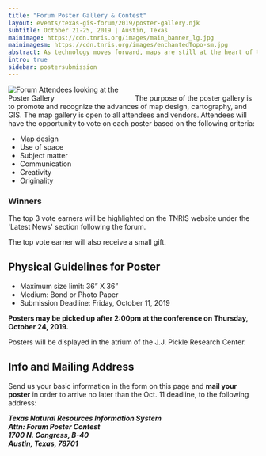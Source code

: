 ```yaml
---
title: "Forum Poster Gallery & Contest"
layout: events/texas-gis-forum/2019/poster-gallery.njk
subtitle: October 21-25, 2019 | Austin, Texas
mainimage: https://cdn.tnris.org/images/main_banner_lg.jpg
mainimagesm: https://cdn.tnris.org/images/enchantedTopo-sm.jpg
abstract: As technology moves forward, maps are still at the heart of the GIS field. The poster gallery showcases ongoing cartographic innovation in the community.
intro: true
sidebar: postersubmission
---
```


<img style="max-width: 50%" class="pull-right" src="https://cdn.tnris.org/images/forum_2017_12.jpg" alt="Forum Attendees looking at the Poster Gallery"> The purpose of the poster gallery is to promote and recognize the advances of map design, cartography, and GIS. The map gallery is open to all attendees and vendors. Attendees will have the opportunity to vote on each poster based on the following criteria:

- Map design
- Use of space
- Subject matter
- Communication
- Creativity
- Originality

<div class="well well-md">
  <h3>Winners</h3>
  <p>The top 3 vote earners will be highlighted on the TNRIS website under the 'Latest News' section following the forum.</p>
  <p>The top vote earner will also receive a small gift.</p>
</div>

## Physical Guidelines for Poster

<ul class="lead">
  <li>Maximum size limit: 36” X 36”</li>
  <li>Medium: Bond or Photo Paper</li>
  <li>Submission Deadline: Friday, October 11, 2019</li>
</ul>

**Posters may be picked up after 2:00pm at the conference on Thursday, October 24, 2019.**

Posters will be displayed in the atrium of the J.J. Pickle Research Center.

## Info and Mailing Address

Send us your basic information in the form on this page and **mail your poster** in order to arrive no later than the Oct. 11 deadline, to the following address:

<address>
  <strong>Texas Natural Resources Information System<br>
  Attn: Forum Poster Contest<br>
  1700 N. Congress, B-40<br>
  Austin, Texas, 78701</strong>
</address>
